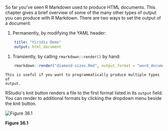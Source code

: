 
So far you've seen R Markdown used to produce HTML documents. This chapter gives a brief overview of some of the many other types of output you can produce with R Markdown. There are two ways to set the output of a document:

1.  Permanently, by modifying the YAML header: 
    
```yaml
    title: "Viridis Demo"
    output: html_document
```
    
1.  Transiently, by calling `rmarkdown::render()` by hand:
    
    
```r
    rmarkdown::render("diamond-sizes.Rmd", output_format = "word_document")
```
    
    This is useful if you want to programmatically produce multiple types of
    output.

RStudio's knit button renders a file to the first format listed in its `output` field. You can render to additional formats by clicking the dropdown menu beside the knit button.


![Figure 36.1](screenshots/rmarkdown-knit)

**Figure 36.1**
